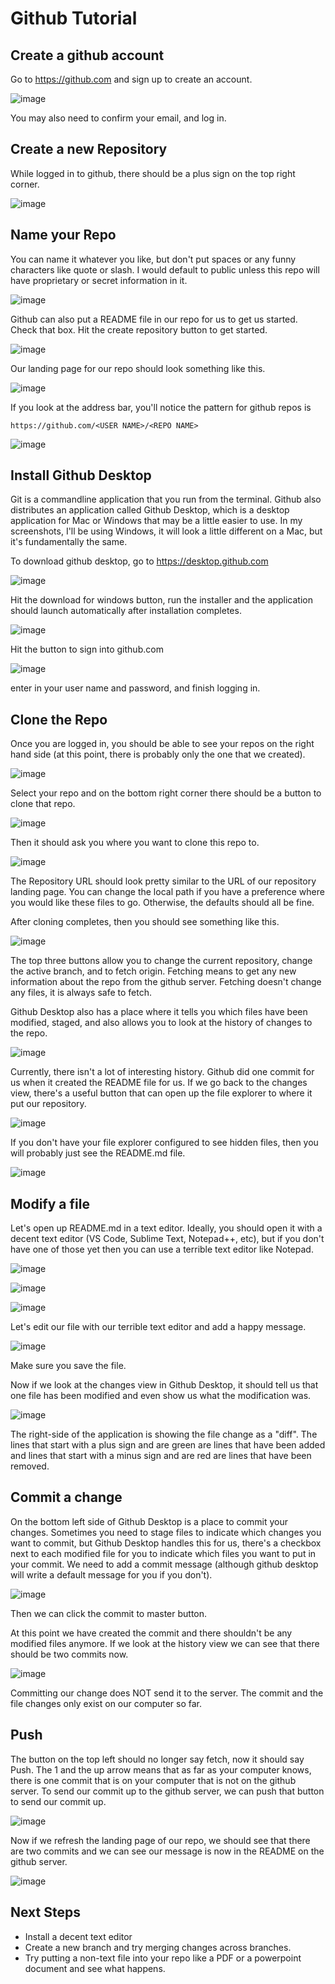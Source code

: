 # Github Tutorial



## Create a github account

Go to https://github.com and sign up to create an account.

![image](https://user-images.githubusercontent.com/2446659/80923822-831cfc80-8d4b-11ea-9ed5-c78f256f42e3.png)

You may also need to confirm your email, and log in.


## Create a new Repository

While logged in to github, there should be a plus sign on the top right corner.

![image](https://user-images.githubusercontent.com/2446659/80923794-5832a880-8d4b-11ea-8d14-6427c96d73f2.png)

## Name your Repo

You can name it whatever you like, but don't put spaces or any funny characters like quote or slash. I would default to public unless this repo will have proprietary or secret information in it. 

![image](https://user-images.githubusercontent.com/2446659/80923912-ec047480-8d4b-11ea-957b-ec0d20838559.png)

Github can also put a README file in our repo for us to get us started. Check that box. Hit the create repository button to get started.

![image](https://user-images.githubusercontent.com/2446659/80924013-6503cc00-8d4c-11ea-8b46-0fd94092e13e.png)

Our landing page for our repo should look something like this.

![image](https://user-images.githubusercontent.com/2446659/80924066-9da3a580-8d4c-11ea-9c83-9de573da9b4f.png)

If you look at the address bar, you'll notice the pattern for github repos is 

`https://github.com/<USER NAME>/<REPO NAME>`

![image](https://user-images.githubusercontent.com/2446659/80924159-09860e00-8d4d-11ea-8985-07dba3d1f62c.png)


## Install Github Desktop

Git is a commandline application that you run from the terminal. Github also distributes an application called Github Desktop, which is a desktop application for Mac or Windows that may be a little easier to use. In my screenshots, I'll be using Windows, it will look a little different on a Mac, but it's fundamentally the same.

To download github desktop, go to https://desktop.github.com

![image](https://user-images.githubusercontent.com/2446659/80924456-a5fce000-8d4e-11ea-87ac-e9f2d22c2cdd.png)

Hit the download for windows button, run the installer and the application should launch automatically after installation completes.

![image](https://user-images.githubusercontent.com/2446659/80924509-03912c80-8d4f-11ea-9f86-11191c4d96d4.png)

Hit the button to sign into github.com

![image](https://user-images.githubusercontent.com/2446659/80924589-608ce280-8d4f-11ea-9cbe-b9b42d95e1e7.png)

enter in your user name and password, and finish logging in.

## Clone the Repo

Once you are logged in, you should be able to see your repos on the right hand side (at this point, there is probably only the one that we created).

![image](https://user-images.githubusercontent.com/2446659/80924650-c7120080-8d4f-11ea-9283-0314b57a8994.png)

Select your repo and on the bottom right corner there should be a button to clone that repo.

![image](https://user-images.githubusercontent.com/2446659/80924708-1b1ce500-8d50-11ea-80c1-b005b0d3934d.png)

Then it should ask you where you want to clone this repo to.

![image](https://user-images.githubusercontent.com/2446659/80924751-6800bb80-8d50-11ea-842e-d22f1171819f.png)

The Repository URL should look pretty similar to the URL of our repository landing page. You can change the local path if you have a preference where you would like these files to go. Otherwise, the defaults should all be fine.

After cloning completes, then you should see something like this.

![image](https://user-images.githubusercontent.com/2446659/80924844-0ee55780-8d51-11ea-9b14-ae07d549966e.png)

The top three buttons allow you to change the current repository, change the active branch, and to fetch origin. Fetching means to get any new information about the repo from the github server. Fetching doesn't change any files, it is always safe to fetch.

Github Desktop also has a place where it tells you which files have been modified, staged, and also allows you to look at the history of changes to the repo.

![image](https://user-images.githubusercontent.com/2446659/80924948-cda17780-8d51-11ea-834d-c1f43e95326a.png)

Currently, there isn't a lot of interesting history. Github did one commit for us when it created the README file for us. If we go back to the changes view, there's a useful button that can open up the file explorer to where it put our repository.

![image](https://user-images.githubusercontent.com/2446659/80925015-19ecb780-8d52-11ea-8062-9a0499ea3745.png)

If you don't have your file explorer configured to see hidden files, then you will probably just see the README.md file.

![image](https://user-images.githubusercontent.com/2446659/80925066-85368980-8d52-11ea-840b-9f5e4f825b02.png)

## Modify a file

Let's open up README.md in a text editor. Ideally, you should open it with a decent text editor (VS Code, Sublime Text, Notepad++, etc), but if you don't have one of those yet then you can use a terrible text editor like Notepad.

![image](https://user-images.githubusercontent.com/2446659/80925162-448b4000-8d53-11ea-9c7e-9ebd04987266.png)

![image](https://user-images.githubusercontent.com/2446659/80925094-bca53600-8d52-11ea-8911-00746a6aa608.png)

![image](https://user-images.githubusercontent.com/2446659/80925187-70a6c100-8d53-11ea-9312-634ed539558b.png)

Let's edit our file with our terrible text editor and add a happy message.

![image](https://user-images.githubusercontent.com/2446659/80925274-ff1b4280-8d53-11ea-9daf-c07611294b23.png)

Make sure you save the file.

Now if we look at the changes view in Github Desktop, it should tell us that one file has been modified and even show us what the modification was.

![image](https://user-images.githubusercontent.com/2446659/80925476-a9e03080-8d55-11ea-9b20-d55ebb73af07.png)

The right-side of the application is showing the file change as a "diff". The lines that start with a plus sign and are green are lines that have been added and lines that start with a minus sign and are red are lines that have been removed.

## Commit a change

On the bottom left side of Github Desktop is a place to commit your changes. Sometimes you need to stage files to indicate which changes you want to commit, but Github Desktop handles this for us, there's a checkbox next to each modified file for you to indicate which files you want to put in your commit. We need to add a commit message (although github desktop will write a default message for you if you don't).

![image](https://user-images.githubusercontent.com/2446659/80925550-4571a100-8d56-11ea-98a8-40b8ecd5f956.png)

Then we can click the commit to master button.

At this point we have created the commit and there shouldn't be any modified files anymore. If we look at the history view we can see that there should be two commits now.

![image](https://user-images.githubusercontent.com/2446659/80925636-10198300-8d57-11ea-898c-b4606f6194b0.png)

Committing our change does NOT send it to the server. The commit and the file changes only exist on our computer so far.

## Push

The button on the top left should no longer say fetch, now it should say Push. The 1 and the up arrow means that as far as your computer knows, there is one commit that is on your computer that is not on the github server. To send our commit up to the github server, we can push that button to send our commit up.

![image](https://user-images.githubusercontent.com/2446659/80925696-96ce6000-8d57-11ea-8f7e-546b17ce445f.png)

Now if we refresh the landing page of our repo, we should see that there are two commits and we can see our message is now in the README on the github server.

![image](https://user-images.githubusercontent.com/2446659/80925782-368bee00-8d58-11ea-905b-78f98bd942a7.png)

## Next Steps

* Install a decent text editor
* Create a new branch and try merging changes across branches.
* Try putting a non-text file into your repo like a PDF or a powerpoint document and see what happens.
